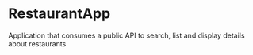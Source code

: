 # RestaurantApp
Application that consumes a public API to search, list and display details about restaurants
